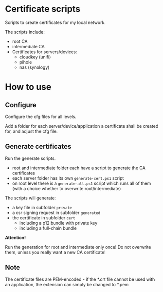 
# Certificate scripts

Scripts to create certificates for my local network.

The scripts include:
* root CA
* intermediate CA
* Certificates for servers/devices:
  * cloudkey (unifi)
  * pihole
  * nas (synology)

# How to use

## Configure
Configure the cfg files for all levels.

Add a folder for each server/device/application a certificate shall be created for, and adjust the cfg file.

## Generate certificates

Run the generate scripts.
* root and intermediate folder each have a script to generate the CA certificates
* each server folder has its own `generate-cert.ps1` script
* on root level there is a `generate-all.ps1` script which runs all of them (with a choice whether to overwrite root/intermediate)

The scripts will generate:
* a key file in subfolder `private`
* a csr signing request in subfolder `generated`
* the certificate in subfolder `cert`
  * including a p12 bundle with private key
  * including a full-chain bundle

**Attention!**

Run the generation for root and intermediate only once! Do not overwrite them, unless you really want a new CA certificate!

## Note

The certificate files are PEM-encoded - if the *.crt file cannot be used with an application, the extension can simply be changed to *.pem
